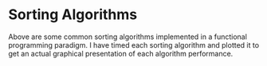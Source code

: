 Sorting Algorithms
==================
Above are some common sorting algorithms implemented in a functional programming paradigm. I have timed each sorting algorithm and plotted it to get an actual graphical presentation of each algorithm performance.
